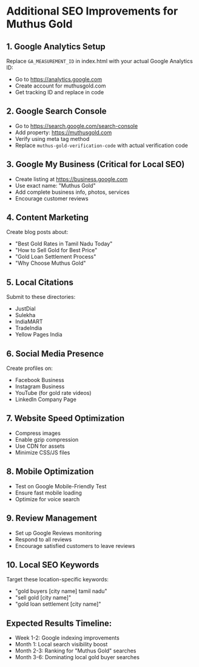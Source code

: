 # Additional SEO Improvements for Muthus Gold

## 1. Google Analytics Setup
Replace `GA_MEASUREMENT_ID` in index.html with your actual Google Analytics ID:
- Go to https://analytics.google.com
- Create account for muthusgold.com
- Get tracking ID and replace in code

## 2. Google Search Console
- Go to https://search.google.com/search-console
- Add property: https://muthusgold.com
- Verify using meta tag method
- Replace `muthus-gold-verification-code` with actual verification code

## 3. Google My Business (Critical for Local SEO)
- Create listing at https://business.google.com
- Use exact name: "Muthus Gold"
- Add complete business info, photos, services
- Encourage customer reviews

## 4. Content Marketing
Create blog posts about:
- "Best Gold Rates in Tamil Nadu Today"
- "How to Sell Gold for Best Price"
- "Gold Loan Settlement Process"
- "Why Choose Muthus Gold"

## 5. Local Citations
Submit to these directories:
- JustDial
- Sulekha
- IndiaMART
- TradeIndia
- Yellow Pages India

## 6. Social Media Presence
Create profiles on:
- Facebook Business
- Instagram Business
- YouTube (for gold rate videos)
- LinkedIn Company Page

## 7. Website Speed Optimization
- Compress images
- Enable gzip compression
- Use CDN for assets
- Minimize CSS/JS files

## 8. Mobile Optimization
- Test on Google Mobile-Friendly Test
- Ensure fast mobile loading
- Optimize for voice search

## 9. Review Management
- Set up Google Reviews monitoring
- Respond to all reviews
- Encourage satisfied customers to leave reviews

## 10. Local SEO Keywords
Target these location-specific keywords:
- "gold buyers [city name] tamil nadu"
- "sell gold [city name]"
- "gold loan settlement [city name]"

## Expected Results Timeline:
- Week 1-2: Google indexing improvements
- Month 1: Local search visibility boost
- Month 2-3: Ranking for "Muthus Gold" searches
- Month 3-6: Dominating local gold buyer searches